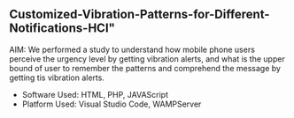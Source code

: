 ## Customized-Vibration-Patterns-for-Different-Notifications-HCI" 

AIM: We performed a study to understand how mobile phone users perceive the urgency level by getting vibration alerts, and what is the upper bound of user to remember the patterns and comprehend the message by getting tis vibration alerts.


* Software Used: HTML, PHP, JAVAScript
* Platform Used: Visual Studio Code, WAMPServer

